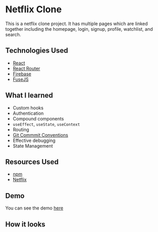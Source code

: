 # Netflix Clone
This is a netflix clone project. It has multiple pages which are linked together including the homepage, login, signup, profile, watchlist, and search.
## Technologies Used
* [React](https://reactjs.org/)
* [React Router](https://reacttraining.com/react-router/web/guides/quick-start)
* [Firebase](https://firebase.google.com/)
* [FuseJS](https://fusejs.com/)

## What I learned
- Custom hooks
- Authentication
- Compound components
- `useEffect`, `useState`, `useContext`
- Routing  
- [Git Commmit Conventions](https://raw.githubusercontent.com/legend80s/commit-msg-linter/master/assets/demo-7-compressed.png)  
- Effective debugging
- State Management


## Resources Used
- [npm](https://www.npmjs.com/)
- [Netflix](https://www.netflix.com/gh/)

## Demo 
You can see the demo [here]()

## How it looks

